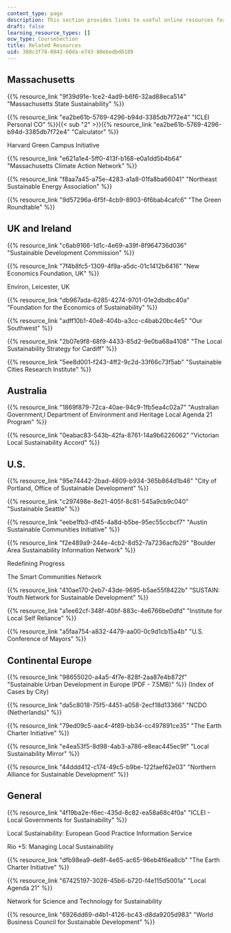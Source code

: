 ```yaml
---
content_type: page
description: This section provides links to useful online resources for the course.
draft: false
learning_resource_types: []
ocw_type: CourseSection
title: Related Resources
uid: 380c3f78-0842-60da-e743-80ebedbd6189
---
```

## Massachusetts

{{% resource_link "9f39d91e-1ce2-4ad9-b6f6-32ad88eca514" "Massachusetts State Sustainability" %}}

{{% resource_link "ea2be61b-5769-4296-b94d-3385db7f72e4" "ICLEI Personal CO" %}}{{< sub "2" >}}{{% resource_link "ea2be61b-5769-4296-b94d-3385db7f72e4" "Calculator" %}}

Harvard Green Campus Initiative

{{% resource_link "e621a1e4-5ff0-413f-b168-e0a1dd5b4b64" "Massachusetts Climate Action Network" %}}

{{% resource_link "f8aa7a45-a75e-4283-a1a8-01fa8ba66041" "Northeast Sustainable Energy Association" %}}

{{% resource_link "9d57296a-6f5f-4cb9-8903-6f6bab4cafc6" "The Green Roundtable" %}}

## UK and Ireland

{{% resource_link "c6ab9166-1d1c-4e69-a39f-8f964736d036" "Sustainable Development Commission" %}}

{{% resource_link "7f4b8fc5-1309-4f9a-a5dc-01c1412b6416" "New Economics Foundation, UK" %}}

Environ, Leicester, UK

{{% resource_link "db967ada-6285-4274-9701-01e2dbdbc40a" "Foundation for the Economics of Sustainability" %}}

{{% resource_link "adff10b1-40e8-404b-a3cc-c4bab20bc4e5" "Our Southwest" %}}

{{% resource_link "2b07e9f8-68f9-4433-85d2-9e0ba68a4108" "The Local Sustainability Strategy for Cardiff" %}}

{{% resource_link "5ee8d001-f243-4ff2-9c2d-33f66c73f5ab" "Sustainable Cities Research Institute" %}}

## Australia

{{% resource_link "1869f879-72ca-40ae-94c9-1fb5ea4c02a7" "Australian Government,l Department of Environment and Heritage Local Agenda 21 Program" %}}

{{% resource_link "0eabac83-543b-42fa-8761-14a9b6226062" "Victorian Local Sustainability Accord" %}}

## U.S.

{{% resource_link "95e74442-2bad-4609-b934-365b864d1b46" "City of Portland, Office of Sustainable Development" %}}

{{% resource_link "c297498e-8e21-405f-8c81-545a9cb9c040" "Sustainable Seattle" %}}

{{% resource_link "eebe1fb3-df45-4a8d-b5be-95ec55ccbcf7" "Austin Sustainable Communities Initiative" %}}

{{% resource_link "f2e489a9-244e-4cb2-8d52-7a7236acfb29" "Boulder Area Sustainability Information Network" %}}

Redefining Progress

The Smart Communities Network

{{% resource_link "410ae170-2eb7-43de-9695-b5ae55f8422b" "SUSTAIN: Youth Network for Sustainable Development" %}}

{{% resource_link "a1ee62cf-348f-40bf-883c-4e6766be0dfd" "Institute for Local Self Reliance" %}}

{{% resource_link "a5faa754-a832-4479-aa00-0c9d1cb15a4b" "U.S. Conference of Mayors" %}}

## Continental Europe

{{% resource_link "98655020-a4a5-4f7e-828f-2aa87e4b872f" "Sustainable Urban Development in Europe (PDF - 7.5MB)" %}} (Index of Cases by City)

{{% resource_link "da5c8018-75f5-4451-a058-2ecf18d13366" "NCDO (Netherlands)" %}}

{{% resource_link "79ed09c5-aac4-4f89-bb34-cc497891ce35" "The Earth Charter Initiative" %}}

{{% resource_link "e4ea53f5-8d98-4ab3-a786-e8eac445ec9f" "Local Sustainability Mirror" %}}

{{% resource_link "44ddd412-c174-49c5-b9be-122faef62e03" "Northern Alliance for Sustainable Development" %}}

## General

{{% resource_link "4f19ba2e-f6ec-435d-8c82-ea58a68c4f0a" "ICLEI - Local Governments for Sustainability" %}}

Local Sustainability: European Good Practice Information Service

Rio +5: Managing Local Sustainability

{{% resource_link "dfb98ea9-de8f-4e65-ac65-96eb4f6ea8cb" "The Earth Charter Initiative" %}}

{{% resource_link "67425197-3026-45b6-b720-f4e115d5001a" "Local Agenda 21" %}}

Network for Science and Technology for Sustainability

{{% resource_link "6926dd69-d4b1-4126-bc43-d8da9205d983" "World Business Council for Sustainable Development" %}}